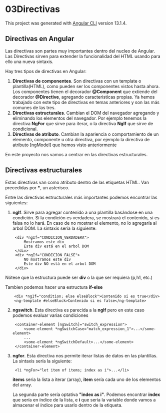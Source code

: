 # 03Directivas

This project was generated with [Angular CLI](https://github.com/angular/angular-cli) version 13.1.4.

## Directivas en Angular

Las directivas son partes muy importantes dentro del nucleo de Angular. Las Directivas sirven para extender la funcionalidad del HTML usando para ello una nueva sintaxis.

Hay tres tipos de directivas en Angular:

1. **Directivas de componentes**. Son directivas con un template o plantilla(HTML), como pueden ser los componentes vistos hasta ahora. Los componentes tienen el decorador **@Component** que extiende del decorador **@Directive**, agregando caracteristicas propias. Ya hemos trabajado con este tipo de directivas en temas anteriores y son las más comunes de las tres.
2. **Directivas estructurales**. Cambian el DOM del navegador agregando y eliminando los elementos del navegador. Por ejemplo tenemos la directiva **NgFor** que sirve para iterar, o la directiva **NgIf** que sirve de condicional.
3. **Directivas de atributo**. Cambian la apariencia o comportamiento de un elemento, componente u otra directiva, por ejemplo la directiva de atributo [ngModel] que hemos visto anteriormente

En este proyecto nos vamos a centrar en las directivas estructurales.

## Directivas estructurales

Estas directivas van como atributo dentro de las etiquetas HTML. Van precedidas por <b>*</b>, un asterisco.

Entre las directivas estructurales más importantes podemos encontrar las siguientes:

1. **ngIf**. Sirve para agregar contenido a una plantilla basándose en una condición. Si la condición es verdadera, se mostrará el contenido, si es falsa no lo hará. En caso de no mostrar el elemento, no lo agregaría al arbol DOM. La sintaxis sería la siguiente:

        <div *ngIf="CONDICION_VERDADERA">
            Mostramos este div
            Este div está en el arbol DOM
        </div>
        <div *ngIf="CONDICION_FALSE">
            NO mostramos este div
            Este div NO está en el arbol DOM
        </div>

Nótese que la estructura puede ser **div** o la que ser requiera (p,h1, etc.)

Tambien podemos hacer una estructura **if-else**

        <div *ngIf="condition; else elseBlock">Contenido si es true</div>
        <ng-template #elseBlock>Contenido si es false</ng-template>


2. **ngswitch**. Esta directiva es parecida a la **ngIf** pero en este caso podemos evaluar varias condiciones

        <container-element [ngSwitch]="switch_expression">
            <some-element *ngSwitchCase="match_expression_1">...</some-element>
            ...
            <some-element *ngSwitchDefault>...</some-element>
        </container-element>

3. **ngfor**. Esta directiva nos permite iterar listas de datos en las plantillas. La sintaxis sería la siguiente:

        <li *ngFor="let item of items; index as i">...</li>

    **items** seria la lista a iterar (array), **item** sería cada uno de los elementos del array.

    La segunda parte sería optativa **"index as i"**. Podemos encontrar **index** que sería en índice de la lista, e **i** que sería la variable donde vamos a almacenar el índice para usarlo dentro de la etiqueta.



